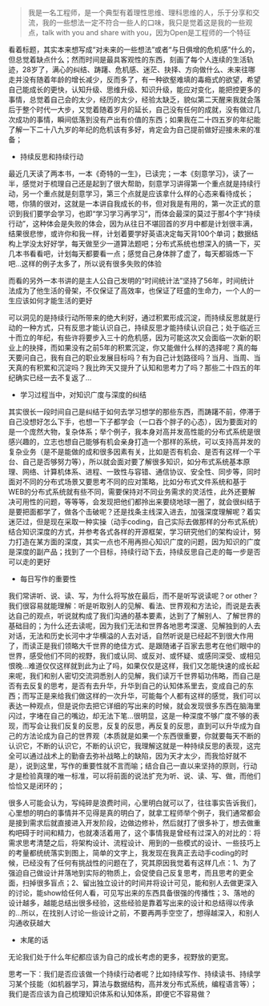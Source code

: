 > 我是一名工程师，是一个典型有着理性思维、理科思维的人，乐于分享和交流，我的一些想法一定不符合一些人的口味，我只是觉着这是我的一些观点，talk with you and share with you，因为Open是工程师的一个特征

看着标题，其实本来想写成“对未来的一些想法”或者“与日俱增的危机感”什么的，但总觉着缺点什么；然而时间是最具客观性的东西，刻画了每个人连续的生活轨迹，28岁了，满心的纠结、踌躇、危机感、迷茫、抉择、方向做什么、未来往哪走并没有随着年龄的增长减少，反而多了，有一种欲壑难填的毒瘾式的欲望，希望自己能成长的更快，认知升级、思维升级、知识升级，能应对变化，能把控更多的事情，总觉着自己会的太少，经历的太少，经验太缺乏，貌似第二天醒来我就会落后于整个时代一大步，又觉着随着岁月的延长，自己没有任何的成就，没有做过几次成功的事情，瞬间低落到没有产出有价值的东西；如果我在二十四五岁的年纪能了解一下二十八九岁的年纪的危机该有多好，肯定会为自己提前做好迎接未来的准备；

* 持续反思和持续行动

最近几天读了两本书，一本《奇特的一生》，已读完；一本《刻意学习》，读了一半，感觉对于梳理自己还是起到了很大帮助，刻意学习讲得第一个重点就是持续行动，另一个重点就是刻意学习，第三个点就是应该拿什么样的心态来看待成长；嗯，你猜的很对，这就是一本讲自我成长的书，但对我是有用的，第一次正式的意识到我们要学会学习，也即“学习学习再学习“，而体会最深的莫过于那4个字“持续行动”，这种体会是失败的体会，因为从往日不堪回首的岁月中都是计划很丰满，结果很悲惨，或许你和我一样，计划着要学好英语决定每天背100个单词；数据结构上学没太好好学，每天做至少一道算法题吧；分布式系统也想深入的搞一下，买几本书看看吧，计划每天都要看一点；感觉自己身体胖了虚了，每天都锻炼一下吧...这样的例子太多了，所以说有很多失败的体验

而看的另外一本书讲的是主人公自己发明的“时间统计法”坚持了56年，时间统计法成为了他生活的骨架，不仅保证了高效率，也保证了旺盛的生命力，一个人的一生应该如何才能生活的更好

可以洞见的是持续行动所带来的绝大利好，通过积累形成沉淀，而持续反思就是行动的一种方式，只有反思才能认识自己，持续反思才能持续认识自己；处于临近三十而立的年纪，有些许将要步入三十的危机感，因为可能这次又会面临一次新的职业上的抉择，而如果没有之前5年的积累沉淀，你又能做什么样的选择呢？真的每天要问自己，我有自己的职业发展目标吗？有为自己计划路径吗？当月、当周、当天真的有积累和沉淀吗？我比昨天又提升了认知和思考力了吗？那些二十四五的年纪确实已经一去不复返了...

* 学习过程当中，对知识广度与深度的纠结

其实很长一段时间自己是纠结于如何去学习想学的那些东西，而踌躇不前，停滞于自己没想好怎么下手，也想一下子都学会（一口吞个胖子的心态），因为要面对的是一个庞然大物，复杂体系；举个例子，我本身对高并发高性能的分布式系统是很感兴趣的，立志也想自己能够有机会亲身打造一个那样的系统，可以支持高并发的复杂业务（是不是能做的成和很多因素有关，比如是否有机会、是否有这样一个平台、自己是否够努力等），所以就会面对要了解很多知识，如分布式系统基本原理、网络、计算机体系、进程、一致性与容错、通信协议、安全性、同步等，同时面对不同的分布式场景又要思考不同的应对策略，比如分布式文件系统和基于WEB的分布式系统就有些不同，需要保持对不同业务需求的灵活性，此外还要解决可用性的问题，等等等，会发现把他们都拎出来要绕地球一圈了，就会很纠结于是要把面都学了，做各个击破呢？还是找条主线深入进去，加强深度理解呢？着实迷茫过，但是现在采取一种实操（动手coding，自己实际去做那样的分布式系统）结合知识深度的方式，并参考各式各样的开源框架，学习研究他们的架构设计，努力打造在某方面的深度，其实一点也不用再担心知识广度的问题，因为知识的广度是深度的副产品；找到了一个目标，持续行动下去，持续反思自己走的每一步是否可以走的更好

* 每日写作的重要性

我们常讲听、说、读、写，为什么将写放在最后，而不是听写说读呢？or other？我们很容易就能理解：听是听取别人的见解、看法、世界观和方法论，而说是去表达自己的观点，听说就构成了我们沟通的基本要素，达到了了解别人、了解世界的基础目的；为什么还去读呢，因为我们无法和世界各地思考深邃、见解独到的人去对话，无法和历史长河中才华横溢的人去对话，自然听说是已经起不到很大作用了，而读正是我们领略大千世界的绝佳方式、是跟随诸子百家去思考在他们眼中的世界，感受他们不同的视野，我们或认同、或反对、或怀疑、或感同深受、或相见恨晚...难道仅仅这样就到此为止了吗，如果仅仅是这样，我们又怎能快速的成长起来呢，我们和别人密切交流洞悉别人的见解，我们读万千世界韬功伟略，而自己是否有去反复的思考，是否有去升华，升华到自己的认知体系里去，变成自己的东西；而写正是来给我们做这样的一次升华，可能每个人都有这样的感觉，我们可以表达一种观点，但是说你去把它详细的写出来的时候，就会发现很多东西在脑海里闪过，字堵在自己的嘴边，却无法下笔...很明显，这是一种深度不够广度不够的表现，而写会让我们反复的反思，反复的反思，再反复的反思，直到可以升华成为自己的方法论成为自己的世界观（本质就是如果一个东西很重要，你就要每天不断的认识它，不断的认识它，不断的认识它，我理解这就是一种持续反思的表现，这完全可以通过战术上的勤奋去弥补战略上的缺陷，因为天才太少，而我恰好就不是），说到这里，写作的重要性就不言而喻；结合自己一直以来坚持的原则，行动才是检验真理的唯一标准，可以将前面的说法扩充为听、说、读、写、做，而他们恰恰又是闭环的；

很多人可能会认为，写纯碎是浪费时间，心里明白就可以了，往往事实告诉我们，心里想的明白的事情并不见得是真的明白了，就拿工程师举个例子，我们通常都会是接到需求后就直接进入开发阶段，边做边修补，然后就打了很多补丁，想去做重构吧碍于时间和精力，也就凑活着用了，这个事情我是曾经有过深入的对比的：将需求思考清楚之后，将架构设计、流程设计、用到的一些模式的设计、一些技巧上的考量都统统落实到图上，简单的文字上，我发现在我真正去动手coding的时候，已经没有了任何有挑战性的问题在了，究其原因我觉着有这样几点：1、为了强迫自己做设计并落地到实际的物质上，会促使自己反复思考，而且思考的更全面，扫掉很多盲点；2、留出独立设计的时间并将设计可见，能和别人去做更深入的讨论，能show给任何人看，可见写出来的东西具备很强的传播性；3、落地的设计越多，越能总结出很多经验，这些经验是靠着写出来的设计和总结得以传承的...所以，在找别人讨论一些设计之前，不要再两手空空了，想得越深入，和别人沟通收获越大

* 末尾的话

无论我们处于什么年纪都应该为自己的成长考虑的更多，视野放的更宽。

思考一下：我们是否应该做一个持续行动者呢？比如持续写作、持续读书、持续学习某个技能（如机器学习，算法与数据结构，高并发分布式系统，编程语言等）；我们是否应该为自己梳理知识体系和认知体系，即便它不容易做？

